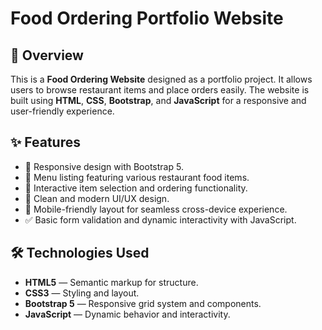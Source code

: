 # Food Ordering Portfolio Website

## 🚀 Overview
This is a **Food Ordering Website** designed as a portfolio project. 
It allows users to browse restaurant items and place orders easily. 
The website is built using **HTML**, **CSS**, **Bootstrap**, and **JavaScript** for a responsive and user-friendly experience.

## ✨ Features
- 📱 Responsive design with Bootstrap 5.
- 🍕 Menu listing featuring various restaurant food items.
- 🛒 Interactive item selection and ordering functionality.
- 🎨 Clean and modern UI/UX design.
- 📲 Mobile-friendly layout for seamless cross-device experience.
- ✅ Basic form validation and dynamic interactivity with JavaScript.

## 🛠 Technologies Used
- **HTML5** — Semantic markup for structure.
- **CSS3** — Styling and layout.
- **Bootstrap 5** — Responsive grid system and components.
- **JavaScript** — Dynamic behavior and interactivity.
